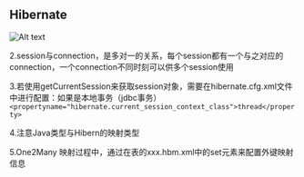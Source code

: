 ## Hibernate

![Alt text](http://img.blog.csdn.net/20140912152914524?watermark/2/text/aHR0cDovL2Jsb2cuY3Nkbi5uZXQvQmFwbGU=/font/5a6L5L2T/fontsize/400/fill/I0JBQkFCMA==/dissolve/70/gravity/SouthEast)


2.session与connection，是多对一的关系，每个session都有一个与之对应的connection，一个connection不同时刻可以供多个session使用

3.若使用getCurrentSession来获取session对象，需要在hibernate.cfg.xml文件中进行配置：如果是本地事务（jdbc事务）
`
<propertyname="hibernate.current_session_context_class">thread</property>
`

4.注意Java类型与Hibern的映射类型

5.One2Many 映射过程中，通过在表的xxx.hbm.xml中的set元素来配置外键映射信息